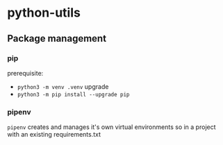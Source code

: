 # python-utils



## Package management
### pip
prerequisite: 
- `python3 -m venv .venv`
upgrade 
- `python3 -m pip install --upgrade pip`

### pipenv
`pipenv` creates and manages it's own virtual environments so in a project with an existing requirements.txt